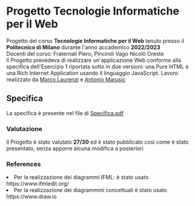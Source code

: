 # Progetto Tecnologie Informatiche per il Web
Progetto del corso __Tecnologie Informatiche per il Web__ tenuto presso il __Politecnico di Milano__ durante l'anno accademico __2022/2023__ <br>
Docenti del corso: Fraternali Piero, Pinciroli Vago Nicolò Oreste <br>
Il Progetto prevedeva di realizzare un'applicazione Web conforme alla specifica dell'Esercizio 1 riportata sotto in due versioni: una Pure HTML e una Rich Internet Application usando il linguaggio JavaScript. 
Lavoro realizzato da [Marco Laurenzi](https://github.com/marcolaurenzi) e [Antonio Marusic](https://github.com/AnteMarusic)

## Specifica
La specifica è presente nel file di [Specifica.pdf](/Specifica.pdf) <br>

### Valutazione
Il Progetto è stato valutato __27/30__ ed è stato pubblicato così come è stato presentato, senza apporre alcuna modifica a posteriori <br>

### References
<li>Per la realizzazione dei diagrammi IFML: è stato usato https://www.ifmledit.org/
<li>Per la realizzazione dei diagrammmi concettuali è stato usato https://www.draw.io
